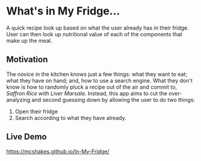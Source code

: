 # What's in My Fridge...
A quick recipe look up based on what the user already has in their fridge. User can then look up nutritional value of each of the components that make up the meal.

## Motivation
The novice in the kitchen knows just a few things: what they want to eat; what they have on hand; and, how to use a search engine. What they don't know is how to randomly pluck a recipe out of the air and commit to, *Saffron Rice with Liver Marsala*. Instead, this app aims to cut the over-analyzing and second guessing down by allowing the user to do two things:

1. Open their fridge
2. Search according to what they have already.

## Live Demo

https://mcshakes.github.io/In-My-Fridge/
